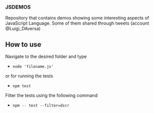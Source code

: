 ### JSDEMOS

Repository that contains demos showing some interesting aspects of JavaScript Language. 
Some of them shared through tweets (account @Luigi_DAversa)

## How to use

Navigate to the desired folder and type

- `node 'filename.js'`

or for running the tests

- `npm test`

Filter the tests using the following command

- `npm -- test --filter=dscr`
